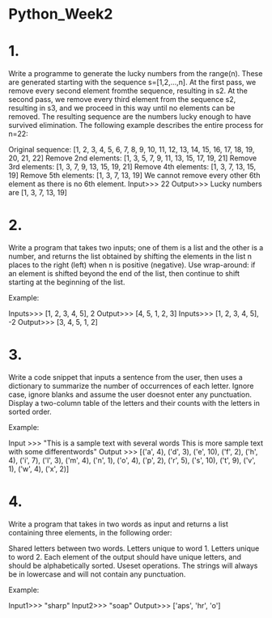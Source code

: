 # Python_Week2

# 1.
Write a programme to generate the lucky numbers from the range(n). These are generated starting with the sequence s=[1,2,...,n]. At the first pass, we remove every second element fromthe sequence, resulting in s2. At the second pass, we remove every third element from the sequence s2, resulting in s3, and we proceed in this way until no elements can be removed. The resulting sequence are the numbers lucky enough to have survived elimination.
The following example describes the entire process for n=22:

Original sequence: [1, 2, 3, 4, 5, 6, 7, 8, 9, 10, 11, 12, 13, 14, 15, 16, 17, 18, 19, 20, 21, 22]
Remove 2nd elements: [1, 3, 5, 7, 9, 11, 13, 15, 17, 19, 21] 
Remove 3rd elements: [1, 3, 7, 9, 13, 15, 19, 21] 
Remove 4th elements: [1, 3, 7, 13, 15, 19] 
Remove 5th elements: [1, 3, 7, 13, 19]
We cannot remove every other 6th element as there is no 6th element.
Input>>> 22 
Output>>> Lucky numbers are [1, 3, 7, 13, 19]
# 2.
Write a program that takes two inputs; one of them is a list and the other is a number, and returns the list obtained by shifting the elements in the list n places to the right (left) when n is positive (negative). Use wrap-around: if an element is shifted beyond the end of the list, then continue to shift starting at the beginning of the list.

Example:

Inputs>>> [1, 2, 3, 4, 5], 2
Output>>> [4, 5, 1, 2, 3] 
Inputs>>> [1, 2, 3, 4, 5], -2 
Output>>> [3, 4, 5, 1, 2]
# 3.
Write a code snippet that inputs a sentence from the user, then uses a dictionary to summarize the number of occurrences of each letter. Ignore case, ignore blanks and assume the user doesnot enter any punctuation. Display a two-column table of the letters and their counts with the letters in sorted order.

Example:

Input >>> "This is a sample text with several words This is more sample text with some differentwords" 
Output >>> [('a', 4), ('d', 3), ('e', 10), ('f', 2), ('h', 4), ('i', 7), ('l', 3), ('m', 4), ('n', 1), ('o', 4), ('p', 2), ('r', 5), ('s', 10), ('t', 9), ('v', 1), ('w', 4), ('x', 2)] 
# 4.
Write a program that takes in two words as input and returns a list containing three elements, in the following order:

Shared letters between two words.
Letters unique to word 1.
Letters unique to word 2.
Each element of the output should have unique letters, and should be alphabetically sorted. Useset operations. The strings will always be in lowercase and will not contain any punctuation.

Example:

Input1>>> "sharp" 
Input2>>> "soap" 
Output>>> ['aps', 'hr', 'o']
